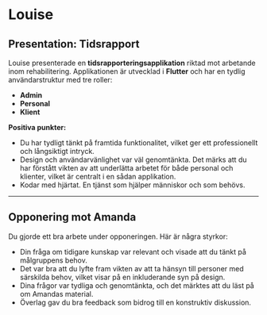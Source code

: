 # Louise

## Presentation: Tidsrapport

Louise presenterade en **tidsrapporteringsapplikation** riktad mot arbetande inom rehabilitering. Applikationen är utvecklad i **Flutter** och har en tydlig användarstruktur med tre roller:

- **Admin**
- **Personal**
- **Klient**

**Positiva punkter:**

- Du har tydligt tänkt på framtida funktionalitet, vilket ger ett professionellt och långsiktigt intryck.
- Design och användarvänlighet var väl genomtänkta. Det märks att du har förstått vikten av att underlätta arbetet för både personal och klienter, vilket är centralt i en sådan applikation.
- Kodar med hjärtat. En tjänst som hjälper människor och som behövs.
---

## Opponering mot Amanda

Du gjorde ett bra arbete under opponeringen. Här är några styrkor:

- Din fråga om tidigare kunskap var relevant och visade att du tänkt på målgruppens behov.
- Det var bra att du lyfte fram vikten av att ta hänsyn till personer med särskilda behov, vilket visar på en inkluderande syn på design.
- Dina frågor var tydliga och genomtänkta, och det märktes att du läst på om Amandas material.
- Överlag gav du bra feedback som bidrog till en konstruktiv diskussion.
